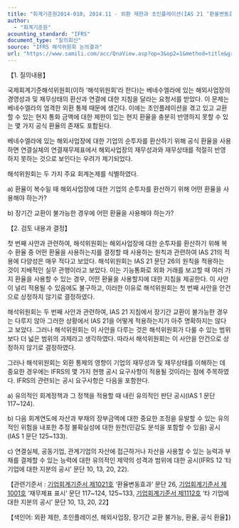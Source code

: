 ```yaml
---
title: "회계기준원2014-018, 2014.11 - 외환 제한과 초인플레이션(IAS 21 ‘환율변동효과’)(IAS 21 ‘환율변동효과’)"
author:
  - "회계기준원"
acounting_standard: "IFRS"
document_type: "질의회신"
source: "IFRS 해석위원회 논의결과"
url: "https://www.samili.com/acc/QnaView.asp?op=3&op2=1&method=title&group=2123-15;1&orgcode=2&searchword=&page=13&code=%ED%9A%8C%EA%B3%84%EA%B8%B0%EC%A4%80%EC%9B%902014%2D018%3A20141130"
---
```

【1. 질의내용】

국제회계기준해석위원회(이하 ‘해석위원회’라 한다)는 베네수엘라에 있는 해외사업장의 경영성과 및 재무상태의 환산과 연결에 대한 지침을 달라는 요청서를 받았다. 이 문제는 베네수엘라의 엄격한 외환 통제 때문에 생긴다. 이에는 초인플레이션을 겪고 있고 교환할 수 있는 현지 통화 금액에 대한 제한이 있는 현지 환율을 충분히 반영하지 못할 수 있는 몇 가지 공식 환율의 존재도 포함된다.

베네수엘라에 있는 해외사업장에 대한 기업의 순투자를 환산하기 위해 공식 환율을 사용하면 연결실체의 연결재무제표에서 해외사업장의 재무성과와 재무상태를 적절히 반영하지 못하는 것으로 보인다는 우려가 제기되었다.

해석위원회는 두 가지 주요 회계논제를 식별하였다.

a) 환율이 복수일 때 해외사업장에 대한 기업의 순투자를 환산하기 위해 어떤 환율을 사용해야 하는가?

b) 장기간 교환이 불가능한 경우에 어떤 환율을 사용해야 하는가?

  

【2. 검토 내용과 결정】

첫 번째 사안과 관련하여, 해석위원회는 해외사업장에 대한 순투자를 환산하기 위해 복수 환율 중 어떤 환율을 사용하는지를 결정할 때 사용하는 원칙과 관련하여 IAS 21의 적용에 다양성은 매우 적다고 보았다. 해석위원회는 IAS 21 문단 26의 원칙을 적용하는 것이 지배적인 실무 관행이라고 보았다. 이는 기능통화로 외화 거래를 보고할 때 여러 가지 환율을 사용할 수 있는 경우, 어떤 환율을 사용할지에 대한 지침을 제공한다. 이 사안이 널리 적용될 수 있음에도 불구하고, 이러한 이유로 해석위원회는 첫 번째 사안을 안건으로 상정하지 않기로 결정하였다.

해석위원회는 두 번째 사안과 관련하여, IAS 21 지침에서 장기간 교환이 불가능한 경우는 다루지 않아 그러한 상황에서 IAS 21을 어떻게 적용하는지가 아주 명확하지는 않다고 보았다. 그러나 해석위원회는 이 사안을 다루는 것은 해석위원회가 다룰 수 있는 범위보다 더 넓은 범위의 과제라고 생각하였다. 따라서 해석위원회는 이 사안을 안건으로 상정하지 않기로 결정하였다.

그러나 해석위원회는 외환 통제의 영향이 기업의 재무성과 및 재무상태를 이해하는 데 중요한 경우에는 IFRS의 몇 가지 현행 공시 요구사항이 적용될 것이라는 점에 주목하였다. IFRS의 관련되는 공시 요구사항은 다음을 포함한다.

a) 유의적인 회계정책과 그 정책을 적용할 때 내린 유의적인 판단 공시(IAS 1 문단 117~124).

b) 다음 회계연도에 자산과 부채의 장부금액에 대한 중요한 조정을 유발할 수 있는 유의적인 위험을 내포한 추정 불확실성에 대한 원천(민감도 분석을 포함할 수 있음) 공시(IAS 1 문단 125~133).

c) 연결실체, 공동기업, 관계기업의 자산에 접근하거나 자산을 사용할 수 있는 능력과 부채를 결제할 수 있는 능력에 대한 유의적인 제약의 성격과 범위에 대한 공시(IFRS 12 ‘타 기업에 대한 지분의 공시’ 문단 10, 13, 20, 22).

  

【관련기준서 : [기업회계기준서 제1021호](https://www.samili.com/acc/) ‘환율변동효과’ 문단 26, [기업회계기준서 제1001호](https://www.samili.com/acc/) ‘재무제표 표시’ 문단 117~124, 125~133, [기업회계기준서 제1112호](https://www.samili.com/acc/) ‘타 기업에 대한 지분의 공시’ 문단 10, 13, 20, 22】

【색인어: 외환 제한, 초인플레이션, 해외사업장, 장기간 교환 불가능, 환율, 공식 환율】}